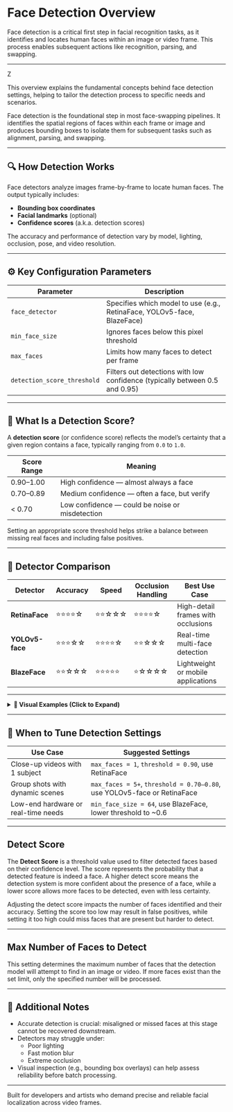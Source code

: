 # Face Detection Overview

Face detection is a critical first step in facial recognition tasks, as it identifies and locates human faces within an image or video frame. This process enables subsequent actions like recognition, parsing, and swapping.

---

Z

This overview explains the fundamental concepts behind face detection settings, helping to tailor the detection process to specific needs and scenarios.



Face detection is the foundational step in most face-swapping pipelines. It identifies the spatial regions of faces within each frame or image and produces bounding boxes to isolate them for subsequent tasks such as alignment, parsing, and swapping.

---

## 🔍 How Detection Works

Face detectors analyze images frame-by-frame to locate human faces. The output typically includes:

- **Bounding box coordinates**
- **Facial landmarks** (optional)
- **Confidence scores** (a.k.a. detection scores)

The accuracy and performance of detection vary by model, lighting, occlusion, pose, and video resolution.

---

## ⚙️ Key Configuration Parameters

| Parameter                   | Description                                                                 |
|----------------------------|-----------------------------------------------------------------------------|
| `face_detector`            | Specifies which model to use (e.g., RetinaFace, YOLOv5-face, BlazeFace)     |
| `min_face_size`            | Ignores faces below this pixel threshold                                    |
| `max_faces`                | Limits how many faces to detect per frame                                   |
| `detection_score_threshold`| Filters out detections with low confidence (typically between 0.5 and 0.95) |

---

## 🎯 What Is a Detection Score?

A **detection score** (or confidence score) reflects the model’s certainty that a given region contains a face, typically ranging from `0.0` to `1.0`.

| Score Range | Meaning                        |
|-------------|--------------------------------|
| 0.90–1.00   | High confidence — almost always a face |
| 0.70–0.89   | Medium confidence — often a face, but verify |
| < 0.70      | Low confidence — could be noise or misdetection |

Setting an appropriate score threshold helps strike a balance between missing real faces and including false positives.

---

## 🧪 Detector Comparison

| Detector       | Accuracy | Speed | Occlusion Handling | Best Use Case                         |
|----------------|---------|-------|---------------------|----------------------------------------|
| **RetinaFace** | ⭐⭐⭐⭐☆   | ⭐⭐☆☆☆ | ⭐⭐⭐⭐☆              | High-detail frames with occlusions     |
| **YOLOv5-face**| ⭐⭐⭐☆☆   | ⭐⭐⭐⭐☆ | ⭐⭐☆☆☆              | Real-time multi-face detection         |
| **BlazeFace**  | ⭐⭐☆☆☆   | ⭐⭐⭐⭐⭐ | ⭐☆☆☆☆              | Lightweight or mobile applications     |

---

<details>
<summary><strong>📸 Visual Examples (Click to Expand)</strong></summary>

### RetinaFace (High Confidence + Occlusion Support)

![retinaface-example](path/to/retinaface_output.jpg)

- Accurate across full-frontal and side profiles
- Handles sunglasses, masks, and partially hidden faces well

---

### YOLOv5-face (Fast + Good for Multi-face Scenes)

![yolo-example](path/to/yolo_output.jpg)

- Efficient in group scenarios
- Some drop-off on angled or shadowed faces

---

### BlazeFace (Optimized for Speed)

![blazeface-example](path/to/blazeface_output.jpg)

- Blazing fast, low resource usage
- Works best in simple lighting, frontal pose

</details>

---

## 🔧 When to Tune Detection Settings

| Use Case                             | Suggested Settings                                                   |
|--------------------------------------|----------------------------------------------------------------------|
| Close-up videos with 1 subject       | `max_faces = 1`, `threshold = 0.90`, use RetinaFace                  |
| Group shots with dynamic scenes      | `max_faces = 5+`, `threshold = 0.70–0.80`, use YOLOv5-face or RetinaFace |
| Low-end hardware or real-time needs  | `min_face_size = 64`, use BlazeFace, lower threshold to ~0.6         |

---

## Detect Score

The **Detect Score** is a threshold value used to filter detected faces based on their confidence level. The score represents the probability that a detected feature is indeed a face. A higher detect score means the detection system is more confident about the presence of a face, while a lower score allows more faces to be detected, even with less certainty.

Adjusting the detect score impacts the number of faces identified and their accuracy. Setting the score too low may result in false positives, while setting it too high could miss faces that are present but harder to detect.

---

## Max Number of Faces to Detect

This setting determines the maximum number of faces that the detection model will attempt to find in an image or video. If more faces exist than the set limit, only the specified number will be processed.

---

## 🧠 Additional Notes

- Accurate detection is crucial: misaligned or missed faces at this stage cannot be recovered downstream.
- Detectors may struggle under:
  - Poor lighting
  - Fast motion blur
  - Extreme occlusion
- Visual inspection (e.g., bounding box overlays) can help assess reliability before batch processing.

---

Built for developers and artists who demand precise and reliable facial localization across video frames.
